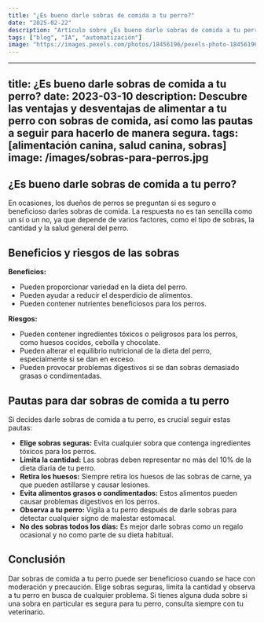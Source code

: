 ```yaml
---
title: "¿Es bueno darle sobras de comida a tu perro?"
date: "2025-02-22"
description: "Artículo sobre ¿Es bueno darle sobras de comida a tu perro?"
tags: ["blog", "IA", "automatización"]
image: "https://images.pexels.com/photos/18456196/pexels-photo-18456196.jpeg?auto=compress&cs=tinysrgb&h=350"
---
```


---
title: ¿Es bueno darle sobras de comida a tu perro?
date: 2023-03-10
description: Descubre las ventajas y desventajas de alimentar a tu perro con sobras de comida, así como las pautas a seguir para hacerlo de manera segura.
tags: [alimentación canina, salud canina, sobras]
image: /images/sobras-para-perros.jpg
---

## ¿Es bueno darle sobras de comida a tu perro?

En ocasiones, los dueños de perros se preguntan si es seguro o beneficioso darles sobras de comida. La respuesta no es tan sencilla como un sí o un no, ya que depende de varios factores, como el tipo de sobras, la cantidad y la salud general del perro.

## Beneficios y riesgos de las sobras

**Beneficios:**

* Pueden proporcionar variedad en la dieta del perro.
* Pueden ayudar a reducir el desperdicio de alimentos.
* Pueden contener nutrientes beneficiosos para los perros.

**Riesgos:**

* Pueden contener ingredientes tóxicos o peligrosos para los perros, como huesos cocidos, cebolla y chocolate.
* Pueden alterar el equilibrio nutricional de la dieta del perro, especialmente si se dan en exceso.
* Pueden provocar problemas digestivos si se dan sobras demasiado grasas o condimentadas.

## Pautas para dar sobras de comida a tu perro

Si decides darle sobras de comida a tu perro, es crucial seguir estas pautas:

* **Elige sobras seguras:** Evita cualquier sobra que contenga ingredientes tóxicos para los perros.
* **Limita la cantidad:** Las sobras deben representar no más del 10% de la dieta diaria de tu perro.
* **Retira los huesos:** Siempre retira los huesos de las sobras de carne, ya que pueden astillarse y causar lesiones.
* **Evita alimentos grasos o condimentados:** Estos alimentos pueden causar problemas digestivos en los perros.
* **Observa a tu perro:** Vigila a tu perro después de darle sobras para detectar cualquier signo de malestar estomacal.
* **No des sobras todos los días:** Es mejor darle sobras como un regalo ocasional y no como parte de su dieta habitual.

## Conclusión

Dar sobras de comida a tu perro puede ser beneficioso cuando se hace con moderación y precaución. Elige sobras seguras, limita la cantidad y observa a tu perro en busca de cualquier problema. Si tienes alguna duda sobre si una sobra en particular es segura para tu perro, consulta siempre con tu veterinario.